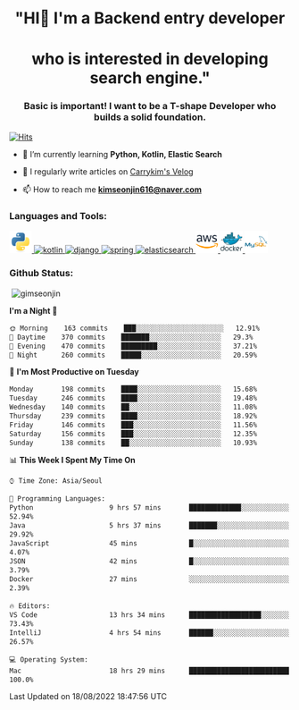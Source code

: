 <h1 align="center">"HI👋 I'm a Backend entry developer </h1>
<h1 align="center"> who is interested in developing search engine."</h1>
<h3 align="center">Basic is important! I want to be a T-shape Developer who builds a solid foundation.</h3>

[![Hits](https://hits.seeyoufarm.com/api/count/incr/badge.svg?url=https%3A%2F%2Fgithub.com%2Fgimseonjin&count_bg=%2318BFE5&title_bg=%23555555&icon=ko-fi.svg&icon_color=%23E7E7E7&title=hits&edge_flat=false)](https://hits.seeyoufarm.com)

- 🌱 I’m currently learning **Python, Kotlin, Elastic Search**

- 📝 I regularly write articles on [Carrykim's Velog](https://velog.io/@carrykim)

- 📫 How to reach me **kimseonjin616@naver.com**


<h3 align="left">Languages and Tools:</h3>
<p align="left"> 
 <a href="https://www.python.org" target="_blank" rel="noreferrer"> 
  <img src="https://raw.githubusercontent.com/devicons/devicon/master/icons/python/python-original.svg" alt="python" width="8%" height="8%"/> 
 </a> <a href="https://kotlinlang.org" target="_blank" rel="noreferrer"> <img src="https://www.vectorlogo.zone/logos/kotlinlang/kotlinlang-icon.svg" alt="kotlin" width="8%" height="8%"/> </a>   <a href="https://www.djangoproject.com/" target="_blank" rel="noreferrer"> <img src="https://cdn.worldvectorlogo.com/logos/django.svg" alt="django" width="6%" height="5%"/> </a>
<a href="https://spring.io/" target="_blank" rel="noreferrer"> <img src="https://www.vectorlogo.zone/logos/springio/springio-icon.svg" alt="spring" width="8%" height="8%"/> </a> <a href="https://www.elastic.co" target="_blank" rel="noreferrer"> <img src="https://www.vectorlogo.zone/logos/elastic/elastic-icon.svg" alt="elasticsearch" width="8%" height="8%"/> </a> <a href="https://aws.amazon.com" target="_blank" rel="noreferrer"> <img src="https://raw.githubusercontent.com/devicons/devicon/master/icons/amazonwebservices/amazonwebservices-original-wordmark.svg" alt="aws" width="8%" height="8%"/> </a> <a href="https://www.docker.com/" target="_blank" rel="noreferrer"> <img src="https://raw.githubusercontent.com/devicons/devicon/master/icons/docker/docker-original-wordmark.svg" alt="docker" width="8%" height="8%"/> </a>   
<a href="https://www.mysql.com/" target="_blank" rel="noreferrer"><img src="https://raw.githubusercontent.com/devicons/devicon/master/icons/mysql/mysql-original-wordmark.svg" alt="mysql" width="8%" height="8%"/> </a> </p>


<h3 align="left">Github Status:</h3>
<p align="left">
 <p>&nbsp;<img align="center" src="https://github-readme-stats.vercel.app/api?username=gimseonjin&show_icons=true&locale=en" alt="gimseonjin" /></p>
</p>


<!--START_SECTION:waka-->
**I'm a Night 🦉** 

```text
🌞 Morning    163 commits    ███░░░░░░░░░░░░░░░░░░░░░░   12.91% 
🌆 Daytime    370 commits    ███████░░░░░░░░░░░░░░░░░░   29.3% 
🌃 Evening    470 commits    █████████░░░░░░░░░░░░░░░░   37.21% 
🌙 Night      260 commits    █████░░░░░░░░░░░░░░░░░░░░   20.59%

```
📅 **I'm Most Productive on Tuesday** 

```text
Monday       198 commits    ████░░░░░░░░░░░░░░░░░░░░░   15.68% 
Tuesday      246 commits    ████░░░░░░░░░░░░░░░░░░░░░   19.48% 
Wednesday    140 commits    ██░░░░░░░░░░░░░░░░░░░░░░░   11.08% 
Thursday     239 commits    ████░░░░░░░░░░░░░░░░░░░░░   18.92% 
Friday       146 commits    ███░░░░░░░░░░░░░░░░░░░░░░   11.56% 
Saturday     156 commits    ███░░░░░░░░░░░░░░░░░░░░░░   12.35% 
Sunday       138 commits    ██░░░░░░░░░░░░░░░░░░░░░░░   10.93%

```


📊 **This Week I Spent My Time On** 

```text
⌚︎ Time Zone: Asia/Seoul

💬 Programming Languages: 
Python                   9 hrs 57 mins       █████████████░░░░░░░░░░░░   52.94% 
Java                     5 hrs 37 mins       ███████░░░░░░░░░░░░░░░░░░   29.92% 
JavaScript               45 mins             █░░░░░░░░░░░░░░░░░░░░░░░░   4.07% 
JSON                     42 mins             █░░░░░░░░░░░░░░░░░░░░░░░░   3.79% 
Docker                   27 mins             ░░░░░░░░░░░░░░░░░░░░░░░░░   2.39%

🔥 Editors: 
VS Code                  13 hrs 34 mins      ██████████████████░░░░░░░   73.43% 
IntelliJ                 4 hrs 54 mins       ██████░░░░░░░░░░░░░░░░░░░   26.57%

💻 Operating System: 
Mac                      18 hrs 29 mins      █████████████████████████   100.0%

```


 Last Updated on 18/08/2022 18:47:56 UTC
<!--END_SECTION:waka-->
